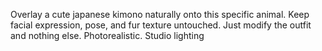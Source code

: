 Overlay a cute japanese kimono naturally onto this specific animal. Keep facial expression, pose, and fur texture untouched. Just modify the outfit and nothing else. Photorealistic. Studio lighting
